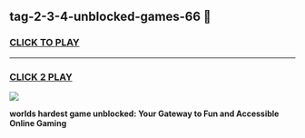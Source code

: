 
## tag-2-3-4-unblocked-games-66 👋
<h3>
<a href="https://premium.freeplayer.one?title=tag-2-3-4-unblocked-games-66&ref=14F">CLICK TO PLAY</a></h3>
<hr>

<h3>
<a href="https://premium.freeplayer.one?title=tag-2-3-4-unblocked-games-66&ref=14F">CLICK 2 PLAY</a>
  
</h3>

<a href="https://premium.freeplayer.one?title=tag-2-3-4-unblocked-games-66&ref=12F/"><img src="https://clearcache.store/games.png"></a>


**worlds hardest game unblocked: Your Gateway to Fun and Accessible Online Gaming**
